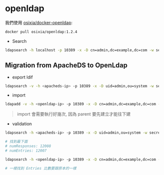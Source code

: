 # openldap

我們使用 [osixia/docker-openldap](https://github.com/osixia/docker-openldap):

```sh
docker pull osixia/openldap:1.2.4
```

- Search

```sh
ldapsearch -h localhost -p 10389 -x -D cn=admin,dc=example,dc=com -w secret -b dc=example,dc=com
```

## Migration from ApacheDS to OpenLdap

- export ldif

```sh
ldapsearch -v -h <apacheds-ip> -p 10389 -x -D uid=admin,ou=system -w secret -b dc=example,dc=com > my.ldif
```

- import

```sh
ldapadd -v -h <openldap-ip> -p 10389 -x -D cn=admin,dc=example,dc=com -w secret -f my.ldif -c > /dev/null 2>&1
```

> import 會需要執行好幾次, 因為 parent 要先建立才能往下建

- validation

```sh
ldapsearch -h <apacheds-ip> -p 10389 -x -D uid=admin,ou=system -w secret -b dc=example,dc=com

# 找到最下面
# numResponses: 12008
# numEntries: 12007

ldapsearch -h <openldap-ip> -p 10389 -x -D cn=admin,dc=example,dc=com -w secret -b dc=example,dc=com

# 一樣找到 Entries 比數要跟原本的一樣
```
